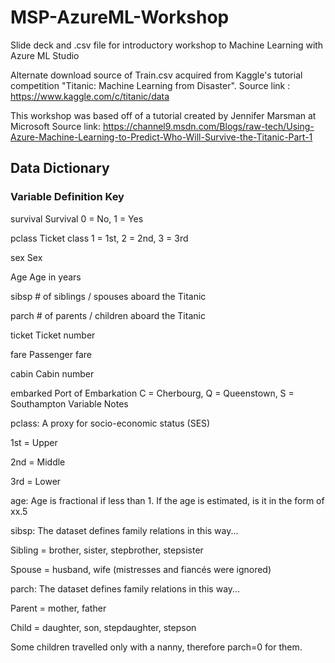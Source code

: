 # MSP-AzureML-Workshop
Slide deck and .csv file for introductory workshop to Machine Learning with Azure ML Studio

Alternate download source of Train.csv acquired from Kaggle's tutorial competition "Titanic: Machine Learning from Disaster". 
Source link : https://www.kaggle.com/c/titanic/data

This workshop was based off of a tutorial created by Jennifer Marsman at Microsoft
Source link: https://channel9.msdn.com/Blogs/raw-tech/Using-Azure-Machine-Learning-to-Predict-Who-Will-Survive-the-Titanic-Part-1

## Data Dictionary

### Variable  Definition  Key

survival  Survival	0 = No, 1 = Yes

pclass	Ticket class	1 = 1st, 2 = 2nd, 3 = 3rd

sex Sex	

Age	Age in years	

sibsp	# of siblings / spouses aboard the Titanic	

parch	# of parents / children aboard the Titanic	

ticket	Ticket number	

fare	Passenger fare	

cabin	Cabin number	

embarked	Port of Embarkation	C = Cherbourg, Q = Queenstown, S = Southampton
Variable Notes

pclass: A proxy for socio-economic status (SES)

1st = Upper

2nd = Middle

3rd = Lower



age: Age is fractional if less than 1. If the age is estimated, is it in the form of xx.5


sibsp: The dataset defines family relations in this way...

Sibling = brother, sister, stepbrother, stepsister

Spouse = husband, wife (mistresses and fiancés were ignored)



parch: The dataset defines family relations in this way...

Parent = mother, father

Child = daughter, son, stepdaughter, stepson

Some children travelled only with a nanny, therefore parch=0 for them.

